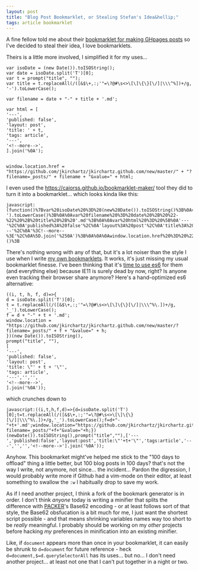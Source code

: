 ```yaml
---
layout: post
title: "Blog Post Bookmarklet, or Stealing Stefan's Idea&hellip;"
tags: article bookmarklet
---
```


A fine fellow told me about their [bookmarklet for making GHpages
posts](https://stefanhayden.com/blog/2022/10/01/Quick-jekyll-Posts-with-Bookmarklet/)
so I've decided to steal their idea, I love bookmarklets.<!--more-->

Theirs is a little more involved, I simplified it for my uses&hellip;

```
var isoDate = (new Date()).toISOString();
var date = isoDate.split('T')[0];
var t = prompt("title", "");
var title = t.replaceAll(/([&$\+,:;'"=\?@#\s<>\[\]\{\}[\/]|\\\^%])+/g, '-').toLowerCase();

var filename = date + "-" + title + '.md';

var html = [
'---',
'published: false',
'layout: post',
'title: ' + t,
'tags: article',
'---',
'<!--more-->',
].join('%0A');


window.location.href = "https://github.com/jkirchartz/jkirchartz.github.com/new/master/" + "?filename=_posts/" + filename + "&value=" + html;
```

I even used the <https://caiorss.github.io/bookmarklet-maker/> tool they did to turn it into a bookmarklet... which looks kinda like this:

```
javascript:(function()%7Bvar%20isoDate%20%3D%20(new%20Date()).toISOString()%3B%0Avar%20date%20%3D%20isoDate.split('T')%5B0%5D%3B%0Avar%20t%20%3D%20prompt(%22title%22%2C%20%22%22)%3B%0Avar%20title%20%3D%20t.replaceAll(%2F(%5B%26%24%5C%2B%2C%3A%3B'%22%3D%5C%3F%40%23%5Cs%3C%3E%5C%5B%5C%5D%5C%7B%5C%7D%5B%5C%2F%5D%7C%5C%5C%5C%5E%25%5D)%2B%2Fg%2C%20'-').toLowerCase()%3B%0A%0Avar%20filename%20%3D%20date%20%2B%20%22-%22%20%2B%20title%20%2B%20'.md'%3B%0A%0Avar%20html%20%3D%20%5B%0A'---'%2C%0A'published%3A%20false'%2C%0A'layout%3A%20post'%2C%0A'title%3A%20'%20%2B%20t%2C%0A'tags%3A%20article'%2C%0A'---'%2C%0A'%3C!--more--%3E'%2C%0A%5D.join('%250A')%3B%0A%0A%0Awindow.location.href%20%3D%20%22https%3A%2F%2Fgithub.com%2Fjkirchartz%2Fjkirchartz.github.com%2Fnew%2Fmaster%2F%22%20%2B%20%22%3Ffilename%3D_posts%2F%22%20%2B%20filename%20%2B%20%22%26value%3D%22%20%2B%20html%3B%7D)()%3B
```

There's nothing wrong with any of that, but it's a lot noiser than the style I use when I write [my own
bookmarklets](https://jkirchartz.com/demos/bookmarklets.html). It works, it's just missing my usual bookmarklet finesse.
I've been thinking that it's [time to use es6](https://caniuse.com/?search=es6)
for them (and everything else) because IE11 is surely dead by now, right? Is
anyone even tracking their browser share anymore? Here's a hand-optimized es6 alternative:

```
((i, t, h, f, d)=>{
d = isoDate.split('T')[0];
t = t.replaceAll(/([&$\+,:;'"=\?@#\s<>\[\]\{\}[\/]|\\\^%\.])+/g, '_').toLowerCase();
f = d + "-" + t + '.md';
window.location = "https://github.com/jkirchartz/jkirchartz.github.com/new/master/?filename=_posts/" + f + "&value=" + h;
})(new Date()).toISOString(),
prompt("title", ""),
[
'---',
'published: false',
'layout: post',
'title: \"' + t + '\"',
'tags: article',
'---','','',
'<!--more-->',
].join('%0A'));
```

which crunches down to

```
javascript:((i,t,h,f,d)=>{d=isoDate.split('T')[0];t=t.replaceAll(/([&$\+,:;'"=\?@#\s<>\[\]\{\}[\/]|\\\^%\.])+/g,'_').toLowerCase();f=d+"-"+t+'.md';window.location="https://github.com/jkirchartz/jkirchartz.github.com/new/master/?filename=_posts/"+f+"&value="+h;})(newDate()).toISOString(),prompt("title",""),['---','published:false','layout:post','title:\"'+t+'\"','tags:article','---','','','<!--more-->'].join('%0A'));
```

Anyhow. This bookmarket might've helped me stick to the "100 days to offload"
thing a little better, but 100 blog posts in 100 days? that's not the way I
write, not anymore, not since... the incident... Pardon the digression, I would
probably write more if Github had a vim-mode on their editor, at least
something to swallow the `:w` I habitually drop to save my work.

As if I need another project, I think a fork of the bookmark generator is in
order. I don't think _anyone_ today is writing a minifier that splits the
difference with [PACKER](http://dean.edwards.name/packer/)'s Base62 encoding -
or at least follows sort of that style, the Base62 obsfucation is a bit much
for me, I just want the shortest script possible - and that means shrinking
variables names way too short to be _really_ meaningful. I probably should be
working on my _other_ projects before hacking _my_ preferences in minification
into an existing minifier.

Like, if `document` appears more than once in your bookmarklet, it can easily be shrunk to `d=document` for future reference - heck `d=document,$=d.querySelectorAll` has its uses... but no... I don't need another project... at least not one that I can't put together in a night or two.

